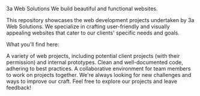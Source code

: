 3a Web Solutions
We build beautiful and functional websites.

This repository showcases the web development projects undertaken by 3a Web Solutions. We specialize in crafting user-friendly and visually appealing websites that cater to our clients' specific needs and goals.

What you'll find here:

A variety of web projects, including potential client projects (with their permission) and internal prototypes.
Clean and well-documented code, adhering to best practices.
A collaborative environment for team members to work on projects together.
We're always looking for new challenges and ways to improve our craft. Feel free to explore our projects and leave feedback!
